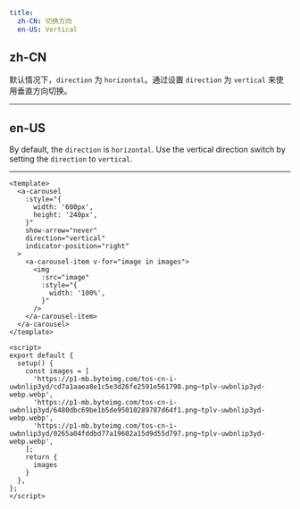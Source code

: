 ```yaml
title:
  zh-CN: 切换方向
  en-US: Vertical
```

## zh-CN

默认情况下，`direction` 为 `horizontal`。通过设置 `direction` 为 `vertical` 来使用垂直方向切换。

---

## en-US

By default, the `direction` is `horizontal`. Use the vertical direction switch by setting the `direction` to `vertical`.

---

```vue
<template>
  <a-carousel
    :style="{
      width: '600px',
      height: '240px',
    }"
    show-arrow="never"
    direction="vertical"
    indicator-position="right"
  >
    <a-carousel-item v-for="image in images">
      <img
        :src="image"
        :style="{
          width: '100%',
        }"
      />
    </a-carousel-item>
  </a-carousel>
</template>

<script>
export default {
  setup() {
    const images = [
      'https://p1-mb.byteimg.com/tos-cn-i-uwbnlip3yd/cd7a1aaea8e1c5e3d26fe2591e561798.png~tplv-uwbnlip3yd-webp.webp',
      'https://p1-mb.byteimg.com/tos-cn-i-uwbnlip3yd/6480dbc69be1b5de95010289787d64f1.png~tplv-uwbnlip3yd-webp.webp',
      'https://p1-mb.byteimg.com/tos-cn-i-uwbnlip3yd/0265a04fddbd77a19602a15d9d55d797.png~tplv-uwbnlip3yd-webp.webp',
    ];
    return {
      images
    }
  },
};
</script>
```
